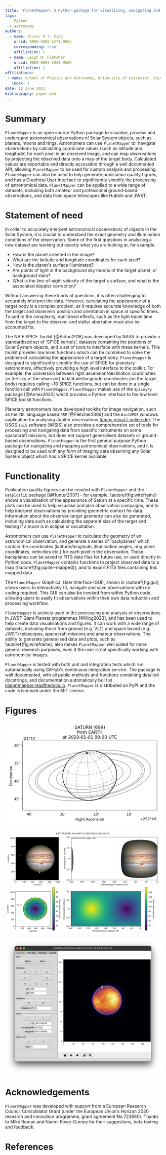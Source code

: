 ```yaml
---
title: 'PlanetMapper: A Python package for visualising, navigating and mapping Solar System observations'
tags:
  - Python
  - astronomy
authors:
  - name: Oliver R.T. King
    orcid: 0000-0002-6271-0062
    corresponding: true
    affiliation: 1
  - name: Leigh N. Fletcher
    orcid: 0000-0001-5834-9588
    affiliation: 1
affiliations:
 - name: School of Physics and Astronomy, University of Leicester, University Road, Leicester, LE1 7RH, United Kingdom
   index: 1
date: 12 June 2023
bibliography: paper.bib
---
```


# Summary
<!-- A summary describing the high-level functionality and purpose of the software for a diverse, non-specialist audience. -->
`PlanetMapper` is an open source Python package to visualise, process and understand astronomical observations of Solar System objects, such as planets, moons and rings. Astronomers can use `PlanetMapper` to 'navigate' observations by calculating coordinate values (such as latitude and longitude) for each pixel in an observed image, and can map observations by projecting the observed data onto a map of the target body. Calculated values are exportable and directly accessible through a well documented API, allowing `PlanetMapper` to be used for custom analysis and processing. `PlanetMapper` can also be used to help generate publication quality figures, and has a Graphical User Interface to significantly simplify the processing of astronomical data. `PlanetMapper` can be applied to a wide range of datasets, including both amateur and professional ground-based observations, and data from space telescopes like Hubble and JWST.

# Statement of need
<!-- A Statement of need section that clearly illustrates the research purpose of the software and places it in the context of related work. -->
In order to accurately interpret astronomical observations of objects in the Solar System, it is crucial to understand the exact geometry and illumination conditions of the observation. Some of the first questions in analysing a new dataset are working out exactly what you are looking at, for example:

- How is the planet oriented in the image? 
- What are the latitude and longitude coordinates for each pixel? 
- How is the planet's surface illuminated?
- Are points of light in the background sky moons of the target planet, or background stars?
- What is the line-of-sight velocity of the target's surface, and what is the associated doppler correction?

Without answering these kinds of questions, it is often challenging to accurately interpret the data. However, calculating the appearance of a target body is a complex problem, as it requires accurate knowledge of both the target and observers position and orientation in space at specific times. To add to the complexity, non-trivial effects, such as the light travel time from the target to the observer and stellar aberration must also be accounted for.

The NAIF SPICE Toolkit [@Acton2018] was developed by NASA to provide a standardised set of 'SPICE kernels', datasets containing the positions of Solar System objects, and a set of tools to interface with these kernels. This toolkit provides low level functions which can be combined to solve the problem of calculating the appearance of a target body. `PlanetMapper` is designed to significantly simplify the use of SPICE for planetary astronomers, effectively providing a high level interface to the toolkit. For example, the conversion between right ascension/declination coordinates (in the sky of the observer) to latitude/longitude coordinates (on the target body) requires calling ~10 SPICE functions, but can be done in a single function call with `PlanetMapper`. `PlanetMapper` makes use of the `SpiceyPy` package [@Annex2020] which provides a Python interface to the low level SPICE toolkit functions.

Planetary astronomers have developed toolkits for image navigation, such as the `IDL` language based `DRM` [@Fletcher2009] and the `WinJUPOS` windows application for analysing Jupiter observations ([jupos.privat.t-online.de](http://jupos.privat.t-online.de/index.htm)). The USGS `ISIS` software [@ISIS] also provides a comprehensive set of tools for processing and navigating data from specific instruments on some spacecraft missions, but does not support generalised datasets or ground-based observations. `PlanetMapper` is the first general purpose Python package for navigating and mapping astronomical observations, and it is designed to be used with any form of imaging data observing any Solar System object which has a SPICE kernel available.

# Functionality

Publication quality figures can be created with `PlanetMapper` and the `matplotlib` package [@Hunter2007] - for example, \autoref{fig:wireframe} shows a visualisation of the appearance of Saturn at a specific time. These plots can be used to help visualise and plan observation campaigns, and to help interpret observations by providing geometric context for data. Information about the observer-target geometry can also be generated, including data such as calculating the apparent size of the target and testing if a moon is in eclipse or occultation.

Astronomers can use `PlanetMapper` to calculate the geometry of an astronomical observation, and generate a series of 'backplanes' which contain the coordinates (latitude/longitude, illumination angles, ring plane coordinates, velocities etc.) for each pixel in the observation. These backplanes can be saved to FITS data files for future use, or used directly in Python code. `PlanetMapper` contains functions to project observed data to a map (\autoref{fig:jupiter-mapped}), and to export FITS files containing this mapped data.

The `PlanetMapper` Graphical User Interface (GUI), shown in \autoref{fig:gui}, allows users to interactively fit, navigate and save observations with no coding required. This GUI can also be invoked from within Python code, allowing users to easily fit observations within their own data reduction and processing workflow.

`PlanetMapper` is actively used in the processing and  analysis of observations in JWST Giant Planets programmes [@King2023], and has been used to help create data visualisations and figures. It can work with a wide range of datasets, including those from ground (e.g. VLT) and space based (e.g. JWST) telescopes, spacecraft missions and amateur observations. The ability to generate generalised data and plots, such as \autoref{fig:wireframe}, also makes `PlanetMapper` well suited for more general research purposes, even if the user is not specifically working with astronomical images.

`PlanetMapper` is tested with both unit and integration tests which run automatically using GitHub's continuous integration service. The package is well documented, with all public methods and functions containing detailed docstrings, and documentation automatically built at [planetmapper.readthedocs.io](https://planetmapper.readthedocs.io). `PlanetMapper` is distributed on PyPI and the code is licensed under the MIT license. 

# Figures

![Saturn 'wireframe' plot generated with `PlanetMapper`, visualising the appearance of Saturn from the Earth on 1 January 2020. This plot was created with a single function call, and all elements are fully customisable.\label{fig:wireframe}](../docs/images/saturn_wireframe_radec.png)

![More complex example of `PlanetMapper`'s functionality. The navigated Jupiter observation (top left) was mapped (top right) using `PlanetMapper`. The emission angle backplanes generated with `PlanetMapper` are shown in the bottom panels. Jupiter image credit: NASA, ESA, STScI, A. Simon (Goddard Space Flight Center), and M.H. Wong (University of California, Berkeley) and the OPAL team.\label{fig:jupiter-mapped}](../docs/images/jupiter_mapped.png)

![Screenshot of the `PlanetMapper` graphical user interface being used to fit a ground-based VLT observation of Europa [@King2022]. The user can adjust the location of Europa's fitted disc (the white circle) until it matches Europa's observed disc. If the observation has embedded WCS information (about the approximate telescope pointing), the disc position, rotation and size is initialised with the position derived from the WCS, so often only small manual adjustments to the disc position are needed.\label{fig:gui}](../docs/images/gui_fitting.png)


# Acknowledgements
`PlanetMapper` was developed with support from a European Research Council Consolidator Grant (under the European Union’s Horizon 2020 research and innovation programme, grant agreement No 723890). Thanks to Mike Roman and Naomi Rowe-Gurney for their suggestions, beta testing and feedback.

# References